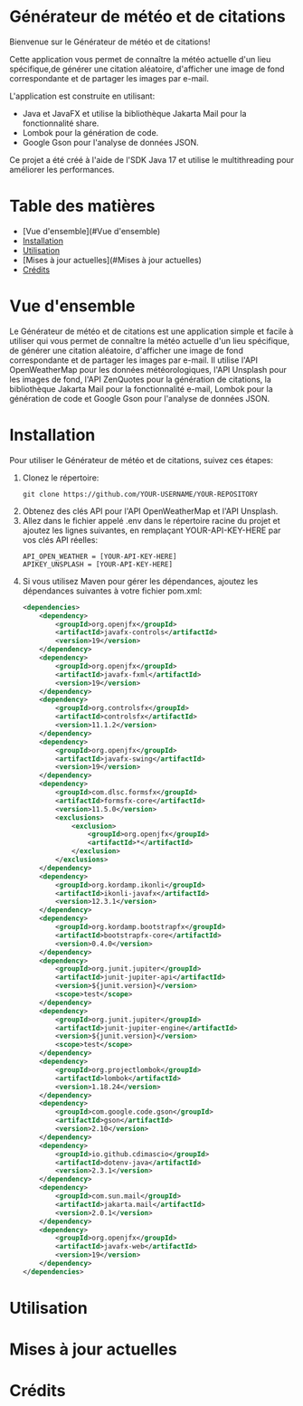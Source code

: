 # Générateur de météo et de citations
Bienvenue sur le Générateur de météo et de citations!

Cette application vous permet de connaître la météo actuelle d'un lieu spécifique,de générer une citation aléatoire,
d'afficher une image de fond correspondante et de partager les images par e-mail.

L'application est construite en utilisant:
- Java et JavaFX et utilise la bibliothèque Jakarta Mail pour la fonctionnalité share.
- Lombok pour la génération de code.
- Google Gson pour l'analyse de données JSON.

Ce projet a été créé à l'aide de l'SDK Java 17 et utilise le multithreading pour améliorer les performances.

# Table des matières
- [Vue d'ensemble](#Vue d'ensemble)
- [Installation](#Installation)
- [Utilisation](#Utilisation)
- [Mises à jour actuelles](#Mises à jour actuelles)
- [Crédits](#Crédits)


# Vue d'ensemble
Le Générateur de météo et de citations est une application simple et facile à utiliser qui vous permet de connaître la météo actuelle d'un lieu spécifique, de générer une citation aléatoire, d'afficher une image de fond correspondante et de partager les images par e-mail. Il utilise l'API OpenWeatherMap pour les données météorologiques, l'API Unsplash pour les images de fond, l'API ZenQuotes pour la génération de citations, la bibliothèque Jakarta Mail pour la fonctionnalité e-mail, Lombok pour la génération de code et Google Gson pour l'analyse de données JSON.
# Installation
Pour utiliser le Générateur de météo et de citations, suivez ces étapes:

1. Clonez le répertoire:
    ```
    git clone https://github.com/YOUR-USERNAME/YOUR-REPOSITORY
    ```
2. Obtenez des clés API pour l'API OpenWeatherMap et l'API Unsplash.
3. Allez dans le fichier appelé .env dans le répertoire racine du projet et ajoutez les lignes suivantes, en remplaçant YOUR-API-KEY-HERE par vos clés API réelles:
    ```
   API_OPEN_WEATHER = [YOUR-API-KEY-HERE]
   APIKEY_UNSPLASH = [YOUR-API-KEY-HERE]
   ```
4. Si vous utilisez Maven pour gérer les dépendances, ajoutez les dépendances suivantes à votre fichier pom.xml:
    ```xml
   <dependencies>
        <dependency>
            <groupId>org.openjfx</groupId>
            <artifactId>javafx-controls</artifactId>
            <version>19</version>
        </dependency>
        <dependency>
            <groupId>org.openjfx</groupId>
            <artifactId>javafx-fxml</artifactId>
            <version>19</version>
        </dependency>
        <dependency>
            <groupId>org.controlsfx</groupId>
            <artifactId>controlsfx</artifactId>
            <version>11.1.2</version>
        </dependency>
        <dependency>
            <groupId>org.openjfx</groupId>
            <artifactId>javafx-swing</artifactId>
            <version>19</version>
        </dependency>
        <dependency>
            <groupId>com.dlsc.formsfx</groupId>
            <artifactId>formsfx-core</artifactId>
            <version>11.5.0</version>
            <exclusions>
                <exclusion>
                    <groupId>org.openjfx</groupId>
                    <artifactId>*</artifactId>
                </exclusion>
            </exclusions>
        </dependency>
        <dependency>
            <groupId>org.kordamp.ikonli</groupId>
            <artifactId>ikonli-javafx</artifactId>
            <version>12.3.1</version>
        </dependency>
        <dependency>
            <groupId>org.kordamp.bootstrapfx</groupId>
            <artifactId>bootstrapfx-core</artifactId>
            <version>0.4.0</version>
        </dependency>
        <dependency>
            <groupId>org.junit.jupiter</groupId>
            <artifactId>junit-jupiter-api</artifactId>
            <version>${junit.version}</version>
            <scope>test</scope>
        </dependency>
        <dependency>
            <groupId>org.junit.jupiter</groupId>
            <artifactId>junit-jupiter-engine</artifactId>
            <version>${junit.version}</version>
            <scope>test</scope>
        </dependency>
        <dependency>
            <groupId>org.projectlombok</groupId>
            <artifactId>lombok</artifactId>
            <version>1.18.24</version>
        </dependency>
        <dependency>
            <groupId>com.google.code.gson</groupId>
            <artifactId>gson</artifactId>
            <version>2.10</version>
        </dependency>
        <dependency>
            <groupId>io.github.cdimascio</groupId>
            <artifactId>dotenv-java</artifactId>
            <version>2.3.1</version>
        </dependency>
        <dependency>
            <groupId>com.sun.mail</groupId>
            <artifactId>jakarta.mail</artifactId>
            <version>2.0.1</version>
        </dependency>
        <dependency>
            <groupId>org.openjfx</groupId>
            <artifactId>javafx-web</artifactId>
            <version>19</version>
        </dependency>
    </dependencies>
   ```
# Utilisation
# Mises à jour actuelles
# Crédits